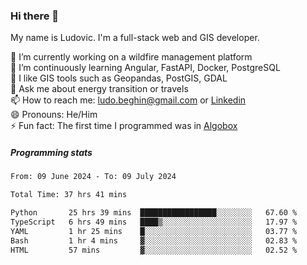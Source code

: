 ### Hi there 👋

My name is Ludovic. I'm a full-stack web and GIS developer.

 🔭 I’m currently working on a wildfire management platform<br/>
 🌱 I’m continuously learning Angular, FastAPI, Docker, PostgreSQL<br/>
 👯 I like GIS tools such as Geopandas, PostGIS, GDAL<br/>
 💬 Ask me about energy transition or travels<br/>
 📫 How to reach me: ludo.beghin@gmail.com or [Linkedin](https://www.linkedin.com/in/ludovic-beghin/)<br/>
 😄 Pronouns: He/Him<br/>
 ⚡ Fun fact: The first time I programmed was in [Algobox](https://fr.wikipedia.org/wiki/Algobox)<br/>

##### Programming stats
<!--START_SECTION:waka-->

```txt
From: 09 June 2024 - To: 09 July 2024

Total Time: 37 hrs 41 mins

Python       25 hrs 39 mins  █████████████████░░░░░░░░   67.60 %
TypeScript   6 hrs 49 mins   ████▒░░░░░░░░░░░░░░░░░░░░   17.97 %
YAML         1 hr 25 mins    █░░░░░░░░░░░░░░░░░░░░░░░░   03.77 %
Bash         1 hr 4 mins     ▓░░░░░░░░░░░░░░░░░░░░░░░░   02.83 %
HTML         57 mins         ▓░░░░░░░░░░░░░░░░░░░░░░░░   02.52 %
```

<!--END_SECTION:waka-->
